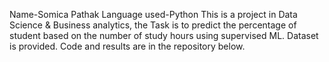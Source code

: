 Name-Somica Pathak
Language used-Python
This is a project in Data Science & Business analytics, the Task is to predict the percentage of student based on the number of study hours using supervised ML.
Dataset is provided.
Code and results are in the repository below.
